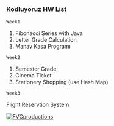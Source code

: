 ### Kodluyoruz HW List

```Week1```
1. Fibonacci Series with Java
2. Letter Grade Calculation
3. Manav Kasa Programı

```Week2```
1. Semester Grade
2. Cinema Ticket
3. Stationery Shopping (use Hash Map)


```Week3 ```

Flight Reservtion System

 <a href="http://fvcproductions.com"><img src="![image](https://user-images.githubusercontent.com/23612249/126027806-ddef8a1a-b668-425a-af75-5177d0aed893.png)" alt="FVCproductions"></a>
